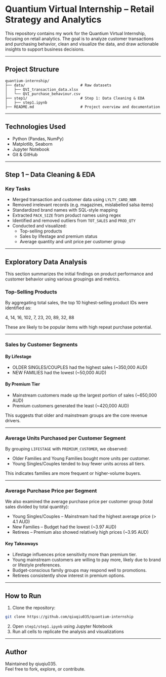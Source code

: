 # Quantium Virtual Internship – Retail Strategy and Analytics

This repository contains my work for the Quantium Virtual Internship, focusing on retail analytics. The goal is to analyze customer transactions and purchasing behavior, clean and visualize the data, and draw actionable insights to support business decisions.

---

## Project Structure

```
quantium-internship/
├── data/                         # Raw datasets
│   ├── QVI_transaction_data.xlsx
│   └── QVI_purchase_behaviour.csv
├── step1/                        # Step 1: Data Cleaning & EDA
│   ├── step1.ipynb      
├── README.md                     # Project overview and documentation
```

---

## Technologies Used

- Python (Pandas, NumPy)
- Matplotlib, Seaborn
- Jupyter Notebook
- Git & GitHub

---

## Step 1 – Data Cleaning & EDA

### Key Tasks

- Merged transaction and customer data using `LYLTY_CARD_NBR`
- Removed irrelevant records (e.g. magazines, mislabelled salsa items)
- Standardized brand names with SQL-style mapping
- Extracted `PACK_SIZE` from product names using regex
- Identified and removed outliers from `TOT_SALES` and `PROD_QTY`
- Conducted and visualized:
  - Top-selling products
  - Sales by lifestage and premium status
  - Average quantity and unit price per customer group

---

## Exploratory Data Analysis

This section summarizes the initial findings on product performance and customer behavior using various groupings and metrics.

### Top-Selling Products

By aggregating total sales, the top 10 highest-selling product IDs were identified as:

4, 14, 16, 102, 7, 23, 20, 89, 32, 88

These are likely to be popular items with high repeat purchase potential.

---

### Sales by Customer Segments

#### By Lifestage

- OLDER SINGLES/COUPLES had the highest sales (~350,000 AUD)
- NEW FAMILIES had the lowest (~50,000 AUD)

#### By Premium Tier

- Mainstream customers made up the largest portion of sales (~650,000 AUD)
- Premium customers generated the least (~420,000 AUD)

This suggests that older and mainstream groups are the core revenue drivers.

---

### Average Units Purchased per Customer Segment

By grouping `LIFESTAGE` with `PREMIUM_CUSTOMER`, we observed:

- Older Families and Young Families bought more units per customer.
- Young Singles/Couples tended to buy fewer units across all tiers.

This indicates families are more frequent or higher-volume buyers.

---

### Average Purchase Price per Segment

We also examined the average purchase price per customer group (total sales divided by total quantity):

- Young Singles/Couples – Mainstream had the highest average price (> 4.1 AUD)
- New Families – Budget had the lowest (~3.97 AUD)
- Retirees – Premium also showed relatively high prices (~3.95 AUD)

#### Key Takeaways

- Lifestage influences price sensitivity more than premium tier.
- Young mainstream customers are willing to pay more, likely due to brand or lifestyle preferences.
- Budget-conscious family groups may respond well to promotions.
- Retirees consistently show interest in premium options.

---

## How to Run

1. Clone the repository:
```bash
git clone https://github.com/qiuqiu035/quantium-internship
```
2. Open `step1/step1.ipynb` using Jupyter Notebook
3. Run all cells to replicate the analysis and visualizations

---

## Author

Maintained by qiuqiu035.  
Feel free to fork, explore, or contribute.
